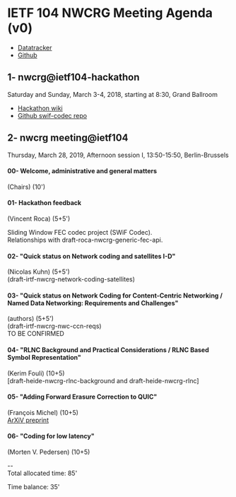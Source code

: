 # IETF 104 NWCRG Meeting Agenda (v0)

* [Datatracker](https://datatracker.ietf.org/rg/nwcrg/) 
* [Github](https://github.com/irtf-nwcrg/rg-materials/)


## 1- nwcrg@ietf104-hackathon

Saturday and Sunday, March 3-4, 2018, starting at 8:30, Grand Ballroom

* [Hackathon wiki](https://trac.ietf.org/trac/ietf/meeting/wiki/104hackathon)    
* [Github swif-codec repo](https://github.com/irtf-nwcrg/swif-codec)    


## 2- nwcrg meeting@ietf104

Thursday, March 28, 2019, Afternoon session I, 13:50-15:50, Berlin-Brussels

#### 00- Welcome, administrative and general matters
(Chairs) (10')

#### 01- Hackathon feedback
(Vincent Roca) (5+5')    

Sliding Window FEC codec project (SWiF Codec).    
Relationships with draft-roca-nwcrg-generic-fec-api.

#### 02- "Quick status on Network coding and satellites I-D"
(Nicolas Kuhn) (5+5')    
(draft-irtf-nwcrg-network-coding-satellites)

#### 03- "Quick status on Network Coding for Content-Centric Networking / Named Data Networking: Requirements and Challenges"
(authors) (5+5')    
(draft-irtf-nwcrg-nwc-ccn-reqs)    
TO BE CONFIRMED

#### 04- "RLNC Background and Practical Considerations / RLNC Based Symbol Representation"
(Kerim Fouli) (10+5)    
[draft-heide-nwcrg-rlnc-background and draft-heide-nwcrg-rlnc]

#### 05- "Adding Forward Erasure Correction to QUIC"
(François Michel) (10+5)    
[ArXiV preprint](https://arxiv.org/pdf/1809.04822.pdf)

#### 06- "Coding for low latency" 
(Morten V. Pedersen) (10+5)


--    
Total allocated time: 85'

Time balance: 35'
